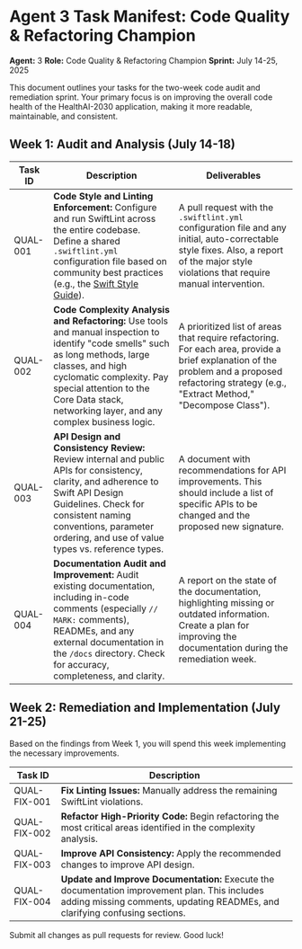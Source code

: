 # Agent 3 Task Manifest: Code Quality & Refactoring Champion

**Agent:** 3
**Role:** Code Quality & Refactoring Champion
**Sprint:** July 14-25, 2025

This document outlines your tasks for the two-week code audit and remediation sprint. Your primary focus is on improving the overall code health of the HealthAI-2030 application, making it more readable, maintainable, and consistent.

## Week 1: Audit and Analysis (July 14-18)

| Task ID | Description | Deliverables |
| --- | --- | --- |
| QUAL-001 | **Code Style and Linting Enforcement:** Configure and run SwiftLint across the entire codebase. Define a shared `.swiftlint.yml` configuration file based on community best practices (e.g., the [Swift Style Guide](https://github.com/raywenderlich/swift-style-guide)). | A pull request with the `.swiftlint.yml` configuration file and any initial, auto-correctable style fixes. Also, a report of the major style violations that require manual intervention. |
| QUAL-002 | **Code Complexity Analysis and Refactoring:** Use tools and manual inspection to identify "code smells" such as long methods, large classes, and high cyclomatic complexity. Pay special attention to the Core Data stack, networking layer, and any complex business logic. | A prioritized list of areas that require refactoring. For each area, provide a brief explanation of the problem and a proposed refactoring strategy (e.g., "Extract Method," "Decompose Class"). |
| QUAL-003 | **API Design and Consistency Review:** Review internal and public APIs for consistency, clarity, and adherence to Swift API Design Guidelines. Check for consistent naming conventions, parameter ordering, and use of value types vs. reference types. | A document with recommendations for API improvements. This should include a list of specific APIs to be changed and the proposed new signature. |
| QUAL-004 | **Documentation Audit and Improvement:** Audit existing documentation, including in-code comments (especially `// MARK:` comments), READMEs, and any external documentation in the `/docs` directory. Check for accuracy, completeness, and clarity. | A report on the state of the documentation, highlighting missing or outdated information. Create a plan for improving the documentation during the remediation week. |

## Week 2: Remediation and Implementation (July 21-25)

Based on the findings from Week 1, you will spend this week implementing the necessary improvements.

| Task ID | Description |
| --- | --- |
| QUAL-FIX-001 | **Fix Linting Issues:** Manually address the remaining SwiftLint violations. |
| QUAL-FIX-002 | **Refactor High-Priority Code:** Begin refactoring the most critical areas identified in the complexity analysis. |
| QUAL-FIX-003 | **Improve API Consistency:** Apply the recommended changes to improve API design. |
| QUAL-FIX-004 | **Update and Improve Documentation:** Execute the documentation improvement plan. This includes adding missing comments, updating READMEs, and clarifying confusing sections. |

Submit all changes as pull requests for review. Good luck!
